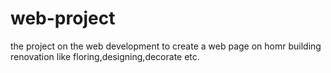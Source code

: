 # web-project
the project on the web development
to create a web page on homr building renovation like floring,designing,decorate etc.
